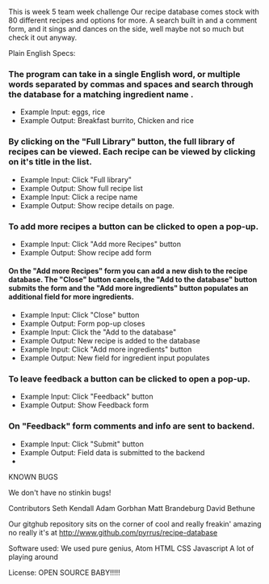  This is week 5 team week challenge
   Our recipe database comes stock with 80 different recipes and options for more. A search built in and a comment form, and it sings and dances on the side, well maybe not so much but check it out anyway.



Plain English Specs:
### The program can take in a single English word, or multiple words separated by commas and spaces and search through the database for a matching ingredient name .
  * Example Input: eggs, rice
  * Example Output: Breakfast burrito, Chicken and rice
### By clicking on the "Full Library" button, the full library of recipes can be viewed. Each recipe can be viewed by clicking on it's title in the list.
  * Example Input: Click "Full library"
  * Example Output: Show full recipe list
  * Example Input: Click a recipe name
  * Example Output: Show recipe details on page. 
### To add more recipes a button can be clicked to open a pop-up.
  * Example Input: Click "Add more Recipes" button
  * Example Output: Show recipe add form
#### On the "Add more Recipes" form you can add a new dish to the recipe database. The "Close" button cancels, the "Add to the database" button submits the form and the "Add more ingredients" button populates an additional field for more ingredients.
* Example Input: Click "Close" button
* Example Output: Form pop-up closes
* Example Input: Click the "Add to the database"
* Example Output: New recipe is added to the database
* Example Input: Click "Add more ingredients" button
* Example Output: New field for ingredient input populates

### To leave feedback a button can be clicked to open a pop-up.
  * Example Input: Click "Feedback" button
  * Example Output: Show Feedback form

### On "Feedback" form comments and info are sent to backend.
  * Example Input: Click "Submit" button
  * Example Output: Field data is submitted to the backend
  *


KNOWN BUGS

We don't have no stinkin bugs!

Contributors
Seth Kendall
Adam Gorbhan
Matt Brandeburg
David Bethune

Our gitghub repository sits on the corner of cool and really freakin' amazing
no really it's at  http://www.github.com/pyrrus/recipe-database

Software used:
We used pure genius,
Atom
HTML
CSS
Javascript
A lot of playing around



License:
OPEN SOURCE BABY!!!!!
